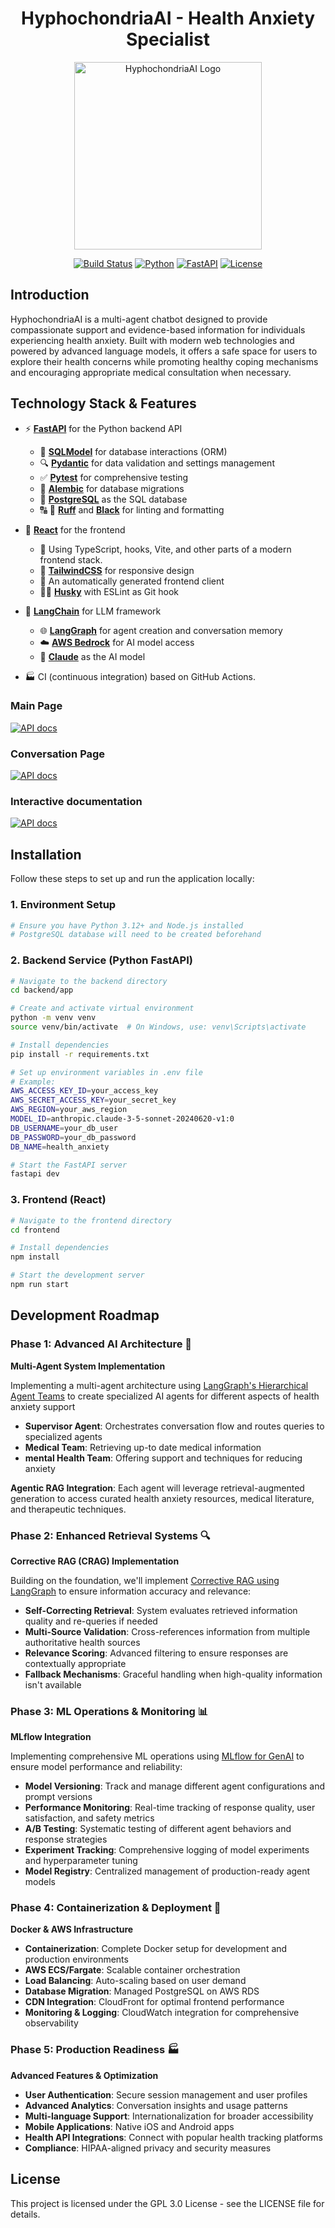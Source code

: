 <div class="title-block" style="text-align: center;" align="center">

# HyphochondriaAI - Health Anxiety Specialist

<div align="center">
  <img src="images/logo2.png" alt="HyphochondriaAI Logo" width="300" height="300">
</div>

[![Build Status](https://img.shields.io/badge/build-passing-brightgreen)](https://github.com/Mihai-Tirtara/HypochondriAI)
[![Python](https://img.shields.io/badge/python-3.12+-blue.svg)](https://www.python.org/downloads/)
[![FastAPI](https://img.shields.io/badge/FastAPI-0.111.6+-green.svg)](https://fastapi.tiangolo.com/)
[![License](https://img.shields.io/badge/license-GPL3.0-blue.svg)](LICENSE)
</div>


## Introduction
HyphochondriaAI is a multi-agent chatbot designed to provide compassionate support and evidence-based information for individuals experiencing health anxiety. Built with modern web technologies and powered by advanced language models, it offers a safe space for users to explore their health concerns while promoting healthy coping mechanisms and encouraging appropriate medical consultation when necessary.


## Technology Stack & Features 

- ⚡ **[FastAPI](https://fastapi.tiangolo.com)** for the Python backend API
  - 🧰 **[SQLModel](https://sqlmodel.tiangolo.com)** for database interactions (ORM)
  - 🔍 **[Pydantic](https://docs.pydantic.dev)** for data validation and settings management
  - ✅ **[Pytest](https://pytest.org)** for comprehensive testing
  - 🔄 **[Alembic](https://alembic.sqlalchemy.org/)** for database migrations
  - 💾 **[PostgreSQL](https://www.postgresql.org)** as the SQL database
  - 🔠  💾 **[Ruff](https://github.com/astral-sh/ruff)** and **[Black](https://github.com/psf/black)** for linting and formatting 
  
- 🚀 **[React](https://react.dev)** for the frontend
  - 💃 Using TypeScript, hooks, Vite, and other parts of a modern frontend stack.
  - 🎨 **[TailwindCSS](https://tailwindcss.com/)** for responsive design
  - 📱 An automatically generated frontend client
  - 🐕‍🦺 **[Husky](https://typicode.github.io/husky/)** with ESLint as Git hook 

- 🤖 **[LangChain](https://langchain.com)** for LLM framework 
  - 🌐 **[LangGraph](https://langgraph.com)** for agent creation and conversation memory
  - ☁️ **[AWS Bedrock](https://aws.amazon.com/bedrock/)** for AI model access
  - 🦾 **[Claude](https://claude.ai/new)** as the AI model 
- 🏭 CI (continuous integration)  based on GitHub Actions.


### Main Page 
[![API docs](images/main_page.png)](https://github.com/Mihai-Tirtara)

### Conversation Page
[![API docs](images/conversation_page.png)](https://github.com/Mihai-Tirtara)

### Interactive documentation
[![API docs](images/docs.png)](https://github.com/Mihai-Tirtara)


## Installation

Follow these steps to set up and run the application locally:

### 1. Environment Setup

```bash
# Ensure you have Python 3.12+ and Node.js installed
# PostgreSQL database will need to be created beforehand 
```

### 2. Backend Service (Python FastAPI)

```bash
# Navigate to the backend directory
cd backend/app

# Create and activate virtual environment
python -m venv venv
source venv/bin/activate  # On Windows, use: venv\Scripts\activate

# Install dependencies
pip install -r requirements.txt

# Set up environment variables in .env file
# Example:
AWS_ACCESS_KEY_ID=your_access_key
AWS_SECRET_ACCESS_KEY=your_secret_key
AWS_REGION=your_aws_region
MODEL_ID=anthropic.claude-3-5-sonnet-20240620-v1:0
DB_USERNAME=your_db_user
DB_PASSWORD=your_db_password
DB_NAME=health_anxiety

# Start the FastAPI server
fastapi dev
```

### 3. Frontend (React) 

```bash
# Navigate to the frontend directory
cd frontend

# Install dependencies
npm install

# Start the development server
npm run start
```

## Development Roadmap 

### Phase 1: Advanced AI Architecture 🚀
**Multi-Agent System Implementation**

Implementing a multi-agent architecture using [LangGraph's Hierarchical Agent Teams](https://langchain-ai.github.io/langgraphjs/tutorials/multi_agent/hierarchical_agent_teams/) to create specialized AI agents for different aspects of health anxiety support
- **Supervisor Agent**: Orchestrates conversation flow and routes queries to specialized agents
- **Medical Team**: Retrieving up-to date medical information
- **mental Health Team**: Offering support and techniques for reducing anxiety 

**Agentic RAG Integration**: Each  agent will leverage retrieval-augmented generation to access curated health anxiety resources, medical literature, and therapeutic techniques.

### Phase 2: Enhanced Retrieval Systems 🔍
**Corrective RAG (CRAG) Implementation**

Building on the foundation, we'll implement [Corrective RAG using LangGraph](https://langchain-ai.github.io/langgraphjs/tutorials/rag/langgraph_crag/) to ensure information accuracy and relevance:

- **Self-Correcting Retrieval**: System evaluates retrieved information quality and re-queries if needed
- **Multi-Source Validation**: Cross-references information from multiple authoritative health sources
- **Relevance Scoring**: Advanced filtering to ensure responses are contextually appropriate
- **Fallback Mechanisms**: Graceful handling when high-quality information isn't available

### Phase 3: ML Operations & Monitoring 📊
**MLflow Integration**

Implementing comprehensive ML operations using [MLflow for GenAI](https://mlflow.org/docs/latest/genai/) to ensure model performance and reliability:

- **Model Versioning**: Track and manage different agent configurations and prompt versions
- **Performance Monitoring**: Real-time tracking of response quality, user satisfaction, and safety metrics
- **A/B Testing**: Systematic testing of different agent behaviors and response strategies
- **Experiment Tracking**: Comprehensive logging of model experiments and hyperparameter tuning
- **Model Registry**: Centralized management of production-ready agent models

### Phase 4: Containerization & Deployment 🐋
**Docker & AWS Infrastructure**

- **Containerization**: Complete Docker setup for development and production environments
- **AWS ECS/Fargate**: Scalable container orchestration
- **Load Balancing**: Auto-scaling based on user demand
- **Database Migration**: Managed PostgreSQL on AWS RDS
- **CDN Integration**: CloudFront for optimal frontend performance
- **Monitoring & Logging**: CloudWatch integration for comprehensive observability

### Phase 5: Production Readiness 🏭
**Advanced Features & Optimization**

- **User Authentication**: Secure session management and user profiles
- **Advanced Analytics**: Conversation insights and usage patterns
- **Multi-language Support**: Internationalization for broader accessibility
- **Mobile Applications**: Native iOS and Android apps
- **Health API Integrations**: Connect with popular health tracking platforms
- **Compliance**: HIPAA-aligned privacy and security measures

## License

This project is licensed under the GPL 3.0 License - see the LICENSE file for details.
